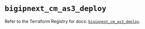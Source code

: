 # `bigipnext_cm_as3_deploy`

Refer to the Terraform Registry for docs: [`bigipnext_cm_as3_deploy`](https://registry.terraform.io/providers/f5networks/bigipnext/1.4.0/docs/resources/cm_as3_deploy).
